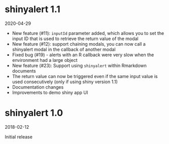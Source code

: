 # shinyalert 1.1

2020-04-29

- New feature (#11): `inputId` parameter added, which allows you to set the input ID that is used to retrieve the return value of the modal
- New feature (#12): support chaining modals, you can now call a shinyalert modal in the callback of another modal
- Fixed bug (#19) - alerts with an R callback were very slow when the environment had a large object
- New feature (#23): Support using `shinyalert` within Rmarkdown documents
- The return value can now be triggered even if the same input value is used consecutively (only if using shiny version 1.1)
- Documentation changes
- Improvements to demo shiny app UI

# shinyalert 1.0

2018-02-12

Initial release
